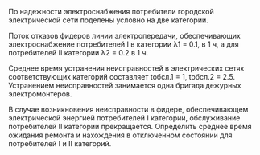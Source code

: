 По надежности электроснабжения потребители городской электрической сети поделены условно на две категории. 

Поток отказов фидеров линии электропередачи, обеспечивающих электроснабжение потребителей I в категории λ1 = 0.1, в 1 ч, а для потребителей II категории λ2 = 0.2 в 1 ч. 

Среднее время устранения неисправностей в электрических сетях соответствующих категорий составляет tобсл.1 = 1, tобсл.2 = 2.5. Устранением неисправностей занимается одна бригада дежурных электромонтеров. 

В случае возникновения неисправности в фидере, обеспечивающем электрической энергией потребителей I категории, обслуживание потребителей II категории прекращается. Определить среднее время ожидания ремонта и нахождения в отключенном состоянии для потребителей I и II категорий.